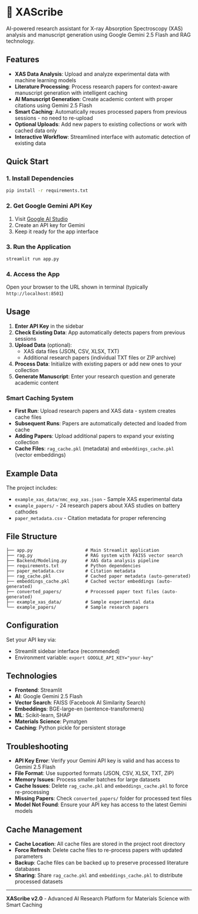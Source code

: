 # 🧪 XAScribe

AI-powered research assistant for X-ray Absorption Spectroscopy (XAS) analysis and manuscript generation using Google Gemini 2.5 Flash and RAG technology.

## Features

- **XAS Data Analysis**: Upload and analyze experimental data with machine learning models
- **Literature Processing**: Process research papers for context-aware manuscript generation with intelligent caching
- **AI Manuscript Generation**: Create academic content with proper citations using Gemini 2.5 Flash
- **Smart Caching**: Automatically reuses processed papers from previous sessions - no need to re-upload
- **Optional Uploads**: Add new papers to existing collections or work with cached data only
- **Interactive Workflow**: Streamlined interface with automatic detection of existing data

## Quick Start

### 1. Install Dependencies
```bash
pip install -r requirements.txt
```

### 2. Get Google Gemini API Key
1. Visit [Google AI Studio](https://aistudio.google.com/)
2. Create an API key for Gemini
3. Keep it ready for the app interface

### 3. Run the Application
```bash
streamlit run app.py
```

### 4. Access the App
Open your browser to the URL shown in terminal (typically `http://localhost:8501`)

## Usage

1. **Enter API Key** in the sidebar
2. **Check Existing Data**: App automatically detects papers from previous sessions
3. **Upload Data** (optional): 
   - XAS data files (JSON, CSV, XLSX, TXT)
   - Additional research papers (individual TXT files or ZIP archive)
4. **Process Data**: Initialize with existing papers or add new ones to your collection
5. **Generate Manuscript**: Enter your research question and generate academic content

### Smart Caching System

- **First Run**: Upload research papers and XAS data - system creates cache files
- **Subsequent Runs**: Papers are automatically detected and loaded from cache
- **Adding Papers**: Upload additional papers to expand your existing collection
- **Cache Files**: `rag_cache.pkl` (metadata) and `embeddings_cache.pkl` (vector embeddings)

## Example Data

The project includes:
- `example_xas_data/nmc_exp_xas.json` - Sample XAS experimental data
- `example_papers/` - 24 research papers about XAS studies on battery cathodes
- `paper_metadata.csv` - Citation metadata for proper referencing

## File Structure

```
├── app.py                    # Main Streamlit application
├── rag.py                    # RAG system with FAISS vector search
├── Backend/Modeling.py       # XAS data analysis pipeline
├── requirements.txt          # Python dependencies
├── paper_metadata.csv        # Citation metadata
├── rag_cache.pkl             # Cached paper metadata (auto-generated)
├── embeddings_cache.pkl      # Cached vector embeddings (auto-generated)
├── converted_papers/         # Processed paper text files (auto-generated)
├── example_xas_data/         # Sample experimental data
└── example_papers/           # Sample research papers
```

## Configuration

Set your API key via:
- Streamlit sidebar interface (recommended)
- Environment variable: `export GOOGLE_API_KEY="your-key"`

## Technologies

- **Frontend**: Streamlit
- **AI**: Google Gemini 2.5 Flash
- **Vector Search**: FAISS (Facebook AI Similarity Search)
- **Embeddings**: BGE-large-en (sentence-transformers)
- **ML**: Scikit-learn, SHAP
- **Materials Science**: Pymatgen
- **Caching**: Python pickle for persistent storage

## Troubleshooting

- **API Key Error**: Verify your Gemini API key is valid and has access to Gemini 2.5 Flash
- **File Format**: Use supported formats (JSON, CSV, XLSX, TXT, ZIP)
- **Memory Issues**: Process smaller batches for large datasets
- **Cache Issues**: Delete `rag_cache.pkl` and `embeddings_cache.pkl` to force re-processing
- **Missing Papers**: Check `converted_papers/` folder for processed text files
- **Model Not Found**: Ensure your API key has access to the latest Gemini models

## Cache Management

- **Cache Location**: All cache files are stored in the project root directory
- **Force Refresh**: Delete cache files to re-process papers with updated parameters
- **Backup**: Cache files can be backed up to preserve processed literature databases
- **Sharing**: Share `rag_cache.pkl` and `embeddings_cache.pkl` to distribute processed datasets

---

**XAScribe v2.0** - Advanced AI Research Platform for Materials Science with Smart Caching
